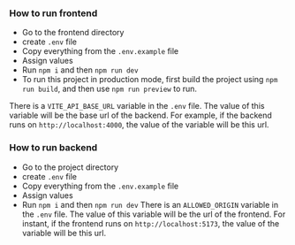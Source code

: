### How to run frontend
- Go to the frontend directory
- create `.env` file
- Copy everything from the `.env.example` file
- Assign values
- Run `npm i` and then `npm run dev`
- To run this project in production mode, first build the project using `npm run build`, and then use `npm run preview` to run.

There is a `VITE_API_BASE_URL` variable in the `.env` file. The value of this variable will be the base url of the backend. For example, if the backend runs on `http://localhost:4000`, the value of the variable will be this url.


### How to run backend
- Go to the project directory
- create `.env` file
- Copy everything from the `.env.example` file
- Assign values
- Run `npm i` and then `npm run dev`
There is an `ALLOWED_ORIGIN` variable in the `.env` file. The value of this variable will be the url of the frontend. For instant, if the frontend runs on `http://localhost:5173`, the value of the variable will be this url.
